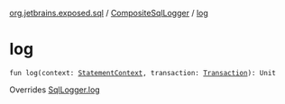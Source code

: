 [org.jetbrains.exposed.sql](../index.md) / [CompositeSqlLogger](index.md) / [log](.)

# log

`fun log(context: `[`StatementContext`](../../org.jetbrains.exposed.sql.statements/-statement-context/index.md)`, transaction: `[`Transaction`](../-transaction/index.md)`): Unit`

Overrides [SqlLogger.log](../-sql-logger/log.md)

